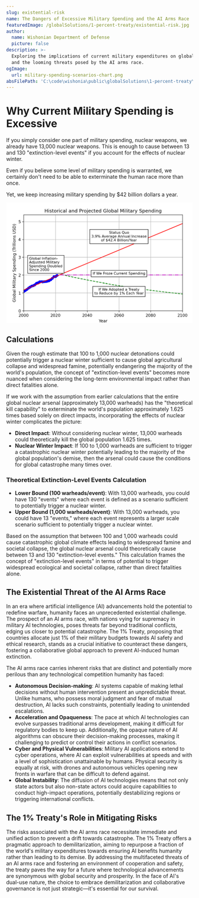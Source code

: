 ```yaml
---
slug: existential-risk
name: The Dangers of Excessive Military Spending and the AI Arms Race
featuredImage: /globalSolutions/1-percent-treaty/existential-risk.jpg
author:
  name: Wishonian Department of Defense
  picture: false
description: >-
  Exploring the implications of current military expenditures on global security
  and the looming threats posed by the AI arms race.
ogImage:
  url: military-spending-scenarios-chart.png
absFilePath: 'C:\code\wishonia\public\globalSolutions\1-percent-treaty\existential-risk.md'
---
```


# Why Current Military Spending is Excessive

If you simply consider one part of military spending, nuclear weapons, we already have 13,000 nuclear weapons. This is enough to cause between 13 and 130 "extinction-level events" if you account for the effects of nuclear winter.

Even if you believe some level of military spending is warranted, we certainly don't need to be able to exterminate the human race more than once.

Yet, we keep increasing military spending by $42 billion dollars a year.

![military-spending-scenarios-chart.png](military-spending-scenarios-chart.png)

## Calculations

Given the rough estimate that 100 to 1,000 nuclear detonations could potentially trigger a nuclear winter sufficient to cause global agricultural collapse and widespread famine, potentially endangering the majority of the world's population, the concept of "extinction-level events" becomes more nuanced when considering the long-term environmental impact rather than direct fatalities alone.

If we work with the assumption from earlier calculations that the entire global nuclear arsenal (approximately 13,000 warheads) has the "theoretical kill capability" to exterminate the world's population approximately 1.625 times based solely on direct impacts, incorporating the effects of nuclear winter complicates the picture:

- **Direct Impact**: Without considering nuclear winter, 13,000 warheads could theoretically kill the global population 1.625 times.
- **Nuclear Winter Impact**: If 100 to 1,000 warheads are sufficient to trigger a catastrophic nuclear winter potentially leading to the majority of the global population's demise, then the arsenal could cause the conditions for global catastrophe many times over.

### Theoretical Extinction-Level Events Calculation

- **Lower Bound (100 warheads/event)**: With 13,000 warheads, you could have 130 "events" where each event is defined as a scenario sufficient to potentially trigger a nuclear winter.
- **Upper Bound (1,000 warheads/event)**: With 13,000 warheads, you could have 13 "events," where each event represents a larger scale scenario sufficient to potentially trigger a nuclear winter.

Based on the assumption that between 100 and 1,000 warheads could cause catastrophic global climate effects leading to widespread famine and societal collapse, the global nuclear arsenal could theoretically cause between 13 and 130 "extinction-level events." This calculation frames the concept of "extinction-level events" in terms of potential to trigger widespread ecological and societal collapse, rather than direct fatalities alone.

## The Existential Threat of the AI Arms Race

In an era where artificial intelligence (AI) advancements hold the potential to redefine warfare, humanity faces an unprecedented existential challenge. The prospect of an AI arms race, with nations vying for supremacy in military AI technologies, poses threats far beyond traditional conflicts, edging us closer to potential catastrophe. The 1% Treaty, proposing that countries allocate just 1% of their military budgets towards AI safety and ethical research, stands as a crucial initiative to counteract these dangers, fostering a collaborative global approach to prevent AI-induced human extinction.

The AI arms race carries inherent risks that are distinct and potentially more perilous than any technological competition humanity has faced:

- **Autonomous Decision-making**: AI systems capable of making lethal decisions without human intervention present an unpredictable threat. Unlike humans, who possess moral judgment and fear of mutual destruction, AI lacks such constraints, potentially leading to unintended escalations.
- **Acceleration and Opaqueness**: The pace at which AI technologies can evolve surpasses traditional arms development, making it difficult for regulatory bodies to keep up. Additionally, the opaque nature of AI algorithms can obscure their decision-making processes, making it challenging to predict or control their actions in conflict scenarios.
- **Cyber and Physical Vulnerabilities**: Military AI applications extend to cyber operations, where AI can exploit vulnerabilities at speeds and with a level of sophistication unattainable by humans. Physical security is equally at risk, with drones and autonomous vehicles opening new fronts in warfare that can be difficult to defend against.
- **Global Instability**: The diffusion of AI technologies means that not only state actors but also non-state actors could acquire capabilities to conduct high-impact operations, potentially destabilizing regions or triggering international conflicts.

## The 1% Treaty's Role in Mitigating Risks

The risks associated with the AI arms race necessitate immediate and unified action to prevent a drift towards catastrophe. The 1% Treaty offers a pragmatic approach to demilitarization, aiming to repurpose a fraction of the world's military expenditures towards ensuring AI benefits humanity rather than leading to its demise. By addressing the multifaceted threats of an AI arms race and fostering an environment of cooperation and safety, the treaty paves the way for a future where technological advancements are synonymous with global security and prosperity. In the face of AI's dual-use nature, the choice to embrace demilitarization and collaborative governance is not just strategic—it's essential for our survival.
